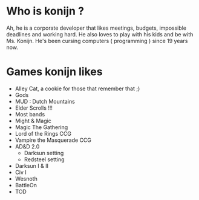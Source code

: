 # Who is konijn ? #

Ah, he is a corporate developer that likes meetings, budgets, impossible deadlines and working hard. He also loves to play with his kids and be with Ms. Konijn. He's been cursing computers ( programming ) since 19 years now.


# Games konijn likes #

  * Alley Cat, a cookie for those that remember that ;)
  * Gods
  * MUD : Dutch Mountains
  * Elder Scrolls !!!
  * Most bands
  * Might & Magic
  * Magic The Gathering
  * Lord of the Rings CCG
  * Vampire the Masquerade CCG
  * AD&D 2.0
    * Darksun setting
    * Redsteel setting
  * Darksun I & II
  * Civ I
  * Wesnoth
  * BattleOn
  * TOD